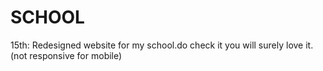 # SCHOOL
15th: Redesigned website for my school.do check it you will surely love it.(not responsive for mobile)
